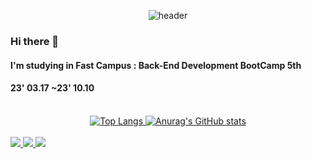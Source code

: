 <div align="center">
  <p>
    <img src="https://capsule-render.vercel.app/api?type=waving&amp;color=auto&amp;height=150&amp;section=header&amp;text=@k1m2njun&amp;fontSize=90&amp;fontColor=999999" alt="header">
  </p>
</div>

<h3>Hi there 👋</h3>
<h4>I'm studying in Fast Campus : Back-End Development BootCamp 5th</h4>
<h4>23' 03.17 ~23' 10.10</h4>
<br>

<!-- GitHub Stats -->
<div align="center">
  <span>
    <a href="https://github.com/anuraghazra/github-readme-stats">
      <img src="https://github-readme-stats.vercel.app/api/top-langs/?username=k1m2njun&amp;layout=compact" alt="Top Langs">
    </a>
  </span>
  <span>
    <a href="https://github.com/anuraghazra/github-readme-stats">
      <img src="https://github-readme-stats.vercel.app/api?username=k1m2njun&amp;show_icons=true" alt="Anurag&#39;s GitHub stats">
    </a>
  </span>
</div>

<!-- Badges -->
<br>
<div>
  <span>
    <a href="https://instagram.com/k1m2njun">
      <img src="https://img.shields.io/badge/Instagram@k1m2njun-black?style=flat&logo=instagram&logoColor=E4405F" />
    </a>
  </span>
  <span>
    <a href="https://www.notion.so/k1m2njun/k1m2njun-59e3315785eb41518f6aa864872966e7?pvs=4">
      <img src="https://img.shields.io/badge/Notion@k1m2njun-white?style=flat&logo=notion&logoColor=black" />
    </a>
  </span>
  <span>
    <a href="https://k1m2njn.tistory.com/">
      <img src="https://img.shields.io/badge/Tistory@k1m2njun-EC6653?style=flat&logo=tistory&logoColor=white" />
    </a>
  </span>
</div>

<!--
**k1m2njun/k1m2njun** is a ✨ _special_ ✨ repository because its `README.md` (this file) appears on your GitHub profile.

Here are some ideas to get you started:

- 🔭 I’m currently working on ...
- 🌱 I’m currently learning ...
- 👯 I’m looking to collaborate on ...
- 🤔 I’m looking for help with ...
- 💬 Ask me about ...
- 📫 How to reach me: ...
- 😄 Pronouns: ...
- ⚡ Fun fact: ...
-->
